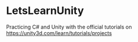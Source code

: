 # LetsLearnUnity
Practicing C# and Unity with the official tutorials on https://unity3d.com/learn/tutorials/projects
